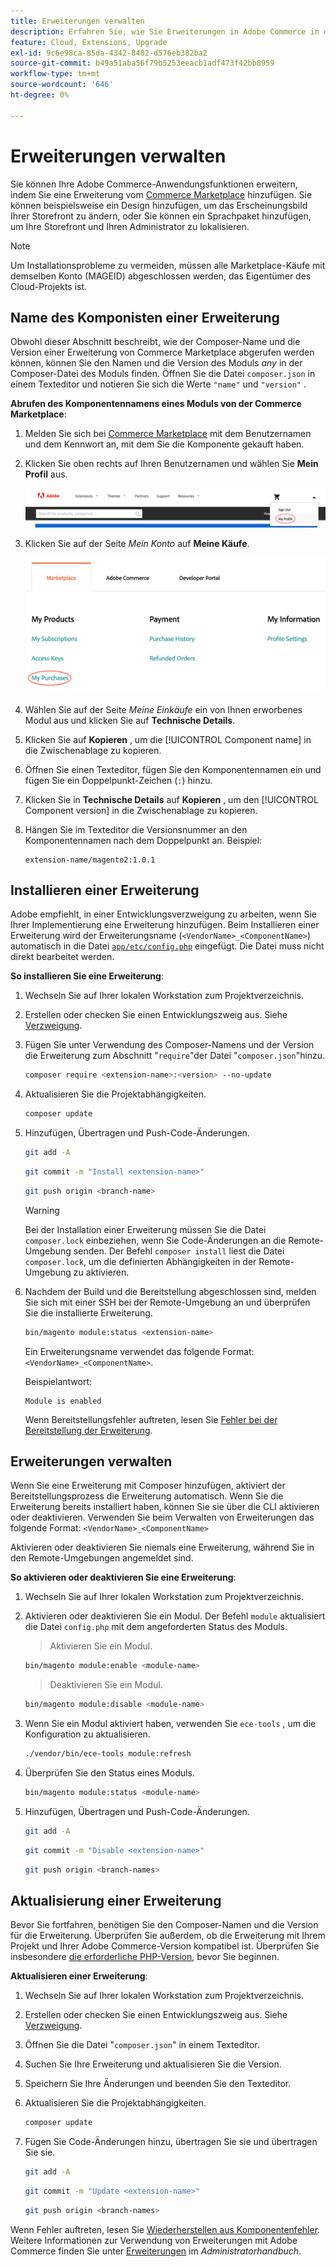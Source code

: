 ```yaml
---
title: Erweiterungen verwalten
description: Erfahren Sie, wie Sie Erweiterungen in Adobe Commerce in der Cloud-Infrastruktur installieren und verwalten.
feature: Cloud, Extensions, Upgrade
exl-id: 9c6e98ca-85da-4342-8402-d576eb382ba2
source-git-commit: b49a51aba56f79b5253eeacb1adf473f42bb8959
workflow-type: tm+mt
source-wordcount: '646'
ht-degree: 0%

---
```


# Erweiterungen verwalten

Sie können Ihre Adobe Commerce-Anwendungsfunktionen erweitern, indem Sie eine Erweiterung vom [Commerce Marketplace](https://marketplace.magento.com) hinzufügen. Sie können beispielsweise ein Design hinzufügen, um das Erscheinungsbild Ihrer Storefront zu ändern, oder Sie können ein Sprachpaket hinzufügen, um Ihre Storefront und Ihren Administrator zu lokalisieren.

>[!NOTE]
>
>Um Installationsprobleme zu vermeiden, müssen alle Marketplace-Käufe mit demselben Konto (MAGEID) abgeschlossen werden, das Eigentümer des Cloud-Projekts ist.

## Name des Komponisten einer Erweiterung

Obwohl dieser Abschnitt beschreibt, wie der Composer-Name und die Version einer Erweiterung von Commerce Marketplace abgerufen werden können, können Sie den Namen und die Version des Moduls _any_ in der Composer-Datei des Moduls finden. Öffnen Sie die Datei `composer.json` in einem Texteditor und notieren Sie sich die Werte `"name"` und `"version"` .

**Abrufen des Komponentennamens eines Moduls von der Commerce Marketplace**:

1. Melden Sie sich bei [Commerce Marketplace](https://marketplace.magento.com) mit dem Benutzernamen und dem Kennwort an, mit dem Sie die Komponente gekauft haben.

1. Klicken Sie oben rechts auf Ihren Benutzernamen und wählen Sie **Mein Profil** aus.

   ![Zugriff auf Ihr Marketplace-Konto](../../assets/marketplace/my-profile.png)

1. Klicken Sie auf der Seite _Mein Konto_ auf **Meine Käufe**.

   ![Einkaufsverlauf für Marketplace](../../assets/marketplace/my-purchases.png)

1. Wählen Sie auf der Seite _Meine Einkäufe_ ein von Ihnen erworbenes Modul aus und klicken Sie auf **Technische Details**.

1. Klicken Sie auf **Kopieren** , um die [!UICONTROL Component name] in die Zwischenablage zu kopieren.

1. Öffnen Sie einen Texteditor, fügen Sie den Komponentennamen ein und fügen Sie ein Doppelpunkt-Zeichen (`:`) hinzu.

1. Klicken Sie in **Technische Details** auf **Kopieren** , um den [!UICONTROL Component version] in die Zwischenablage zu kopieren.

1. Hängen Sie im Texteditor die Versionsnummer an den Komponentennamen nach dem Doppelpunkt an. Beispiel:

   ```text
   extension-name/magento2:1.0.1
   ```

## Installieren einer Erweiterung

Adobe empfiehlt, in einer Entwicklungsverzweigung zu arbeiten, wenn Sie Ihrer Implementierung eine Erweiterung hinzufügen. Beim Installieren einer Erweiterung wird der Erweiterungsname (`<VendorName>_<ComponentName>`) automatisch in die Datei [`app/etc/config.php`](https://experienceleague.adobe.com/docs/commerce-operations/configuration-guide/files/deployment-files.html) eingefügt. Die Datei muss nicht direkt bearbeitet werden.

**So installieren Sie eine Erweiterung**:

1. Wechseln Sie auf Ihrer lokalen Workstation zum Projektverzeichnis.

1. Erstellen oder checken Sie einen Entwicklungszweig aus. Siehe [Verzweigung](../development/cli-branches.md).

1. Fügen Sie unter Verwendung des Composer-Namens und der Version die Erweiterung zum Abschnitt &quot;`require`&quot;der Datei &quot;`composer.json`&quot;hinzu.

   ```bash
   composer require <extension-name>:<version> --no-update
   ```

1. Aktualisieren Sie die Projektabhängigkeiten.

   ```bash
   composer update
   ```

1. Hinzufügen, Übertragen und Push-Code-Änderungen.

   ```bash
   git add -A
   ```

   ```bash
   git commit -m "Install <extension-name>"
   ```

   ```bash
   git push origin <branch-name>
   ```

   >[!WARNING]
   >
   >Bei der Installation einer Erweiterung müssen Sie die Datei `composer.lock` einbeziehen, wenn Sie Code-Änderungen an die Remote-Umgebung senden. Der Befehl `composer install` liest die Datei `composer.lock`, um die definierten Abhängigkeiten in der Remote-Umgebung zu aktivieren.

1. Nachdem der Build und die Bereitstellung abgeschlossen sind, melden Sie sich mit einer SSH bei der Remote-Umgebung an und überprüfen Sie die installierte Erweiterung.

   ```bash
   bin/magento module:status <extension-name>
   ```

   Ein Erweiterungsname verwendet das folgende Format: `<VendorName>_<ComponentName>`.

   Beispielantwort:

   ```
   Module is enabled
   ```

   Wenn Bereitstellungsfehler auftreten, lesen Sie [Fehler bei der Bereitstellung der Erweiterung](../deploy/recover-failed-deployment.md).

## Erweiterungen verwalten

Wenn Sie eine Erweiterung mit Composer hinzufügen, aktiviert der Bereitstellungsprozess die Erweiterung automatisch. Wenn Sie die Erweiterung bereits installiert haben, können Sie sie über die CLI aktivieren oder deaktivieren. Verwenden Sie beim Verwalten von Erweiterungen das folgende Format: `<VendorName>_<ComponentName>`

Aktivieren oder deaktivieren Sie niemals eine Erweiterung, während Sie in den Remote-Umgebungen angemeldet sind.

**So aktivieren oder deaktivieren Sie eine Erweiterung**:

1. Wechseln Sie auf Ihrer lokalen Workstation zum Projektverzeichnis.

1. Aktivieren oder deaktivieren Sie ein Modul. Der Befehl `module` aktualisiert die Datei `config.php` mit dem angeforderten Status des Moduls.

   >Aktivieren Sie ein Modul.

   ```bash
   bin/magento module:enable <module-name>
   ```

   >Deaktivieren Sie ein Modul.

   ```bash
   bin/magento module:disable <module-name>
   ```

1. Wenn Sie ein Modul aktiviert haben, verwenden Sie `ece-tools` , um die Konfiguration zu aktualisieren.

   ```bash
   ./vendor/bin/ece-tools module:refresh
   ```

1. Überprüfen Sie den Status eines Moduls.

   ```bash
   bin/magento module:status <module-name>
   ```

1. Hinzufügen, Übertragen und Push-Code-Änderungen.

   ```bash
   git add -A
   ```

   ```bash
   git commit -m "Disable <extension-name>"
   ```

   ```bash
   git push origin <branch-names>
   ```

## Aktualisierung einer Erweiterung

Bevor Sie fortfahren, benötigen Sie den Composer-Namen und die Version für die Erweiterung. Überprüfen Sie außerdem, ob die Erweiterung mit Ihrem Projekt und Ihrer Adobe Commerce-Version kompatibel ist. Überprüfen Sie insbesondere [ die erforderliche PHP-Version](https://experienceleague.adobe.com/docs/commerce-operations/installation-guide/system-requirements.html), bevor Sie beginnen.

**Aktualisieren einer Erweiterung**:

1. Wechseln Sie auf Ihrer lokalen Workstation zum Projektverzeichnis.

1. Erstellen oder checken Sie einen Entwicklungszweig aus. Siehe [Verzweigung](../development/cli-branches.md).

1. Öffnen Sie die Datei &quot;`composer.json`&quot; in einem Texteditor.

1. Suchen Sie Ihre Erweiterung und aktualisieren Sie die Version.

1. Speichern Sie Ihre Änderungen und beenden Sie den Texteditor.

1. Aktualisieren Sie die Projektabhängigkeiten.

   ```bash
   composer update
   ```

1. Fügen Sie Code-Änderungen hinzu, übertragen Sie sie und übertragen Sie sie.

   ```bash
   git add -A
   ```

   ```bash
   git commit -m "Update <extension-name>"
   ```

   ```bash
   git push origin <branch-names>
   ```

Wenn Fehler auftreten, lesen Sie [Wiederherstellen aus Komponentenfehler](../deploy/recover-failed-deployment.md). Weitere Informationen zur Verwendung von Erweiterungen mit Adobe Commerce finden Sie unter [Erweiterungen](https://experienceleague.adobe.com/docs/commerce-admin/start/resources/extensions.html) im _Administratorhandbuch_.
